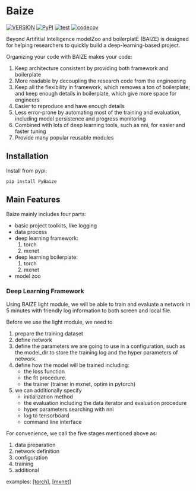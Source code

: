 # Baize

[![VERSION](https://img.shields.io/pypi/pyversions/PyBaize)](https://pypi.python.org/pypi/PyBaize)
[![PyPI](https://img.shields.io/pypi/v/PyBaize.svg)](https://pypi.python.org/pypi/PyBaize)
[![test](https://github.com/tswsxk/Baize/actions/workflows/python-test.yml/badge.svg?branch=main)](https://github.com/tswsxk/Baize/actions/workflows/python-test.yml)
[![codecov](https://codecov.io/gh/tswsxk/Baize/branch/main/graph/badge.svg?token=O0MG80VK6U)](https://codecov.io/gh/tswsxk/Baize)

Beyond Artifitial Intelligence modelZoo and boilerplatE (BAIZE) is designed for helping researchers to quickly 
build a deep-learning-based project.

Organizing your code with BAIZE makes your code:

1. Keep architecture consistent by providing both framework and boilerplate 
2. More readable by decoupling the research code from the engineering
2. Keep all the flexibility in framework, which removes a ton of boilerplate; and keep enough details in boilerplate, which give more space for engineers
3. Easier to reproduce and have enough details 
4. Less error-prone by automating most of the training and evaluation, including model persistence and progress monitoring 
5. Combined with lots of deep learning tools, such as nni, for easier and faster tuning
6. Provide many popular reusable modules


## Installation

Install from pypi:
```
pip install PyBaize
```

## Main Features

Baize mainly includes four parts:
* basic project toolkits, like logging
* data process
* deep learning framework:
    1. torch
    2. mxnet
* deep learning boilerplate:
    1. torch
    2. mxnet
* model zoo

### Deep Learning Framework


Using BAIZE light module, we will be able to train and evaluate a network in 5 minutes with friendly log information to both screen and local file.

Before we use the light module, we need to
1. prepare the training dataset
2. define network
3. define the parameters we are going to use in a configuration, such as the model_dir to store the training log and the hyper parameters of network.
4. define how the model will be trained including:
    * the loss function
    * the fit procedure.
    * the trainer (trainer in mxnet, optim in pytorch)
5. we can additionally specify
    * initialization method
    * the evaluation including the data iterator and evaluation procedure
    * hyper parameters searching with nni
    * log to tensorboard
    * command line interface

For convenience, we call the five stages mentioned above as:
1. data preparation
2. network definition
3. configuration
4. training
5. additional

examples: [[torch]](examples/lm_torch.ipynb), [[mxnet]](TBA)